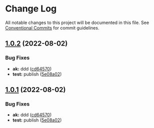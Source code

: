 # Change Log

All notable changes to this project will be documented in this file.
See [Conventional Commits](https://conventionalcommits.org) for commit guidelines.

## [1.0.2](https://gitee.com/sparkparis123/lerna-cli/compare/@union-cli/storybook-typescript@1.0.3...@union-cli/storybook-typescript@1.0.2) (2022-08-02)


### Bug Fixes

* **ak:** ddd ([cd64570](https://gitee.com/sparkparis123/lerna-cli/commits/cd645707c68574971bdde3e82062d12ea1fede41))
* **test:** publish ([5e08a02](https://gitee.com/sparkparis123/lerna-cli/commits/5e08a02e1dbf25a2d378ca8804957391e8a6d8e9))





## [1.0.1](https://gitee.com/sparkparis123/lerna-cli/compare/@union-cli/storybook-typescript@1.0.3...@union-cli/storybook-typescript@1.0.1) (2022-08-02)


### Bug Fixes

* **ak:** ddd ([cd64570](https://gitee.com/sparkparis123/lerna-cli/commits/cd645707c68574971bdde3e82062d12ea1fede41))
* **test:** publish ([5e08a02](https://gitee.com/sparkparis123/lerna-cli/commits/5e08a02e1dbf25a2d378ca8804957391e8a6d8e9))
